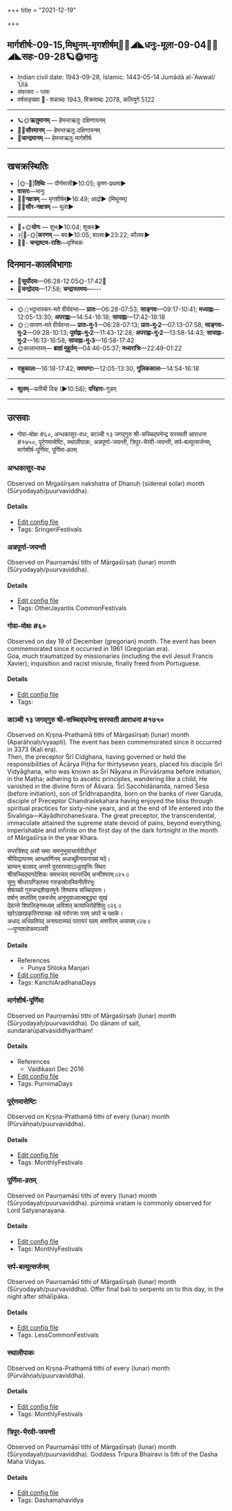 +++
title = "2021-12-19"

+++
## मार्गशीर्षः-09-15,मिथुनम्-मृगशीर्षम्🌛🌌◢◣धनुः-मूला-09-04🌌🌞◢◣सहः-09-28🪐🌞भानुः
- Indian civil date: 1943-09-28, Islamic: 1443-05-14 Jumādā al-ʾAwwal/ʾŪlā
- संवत्सरः - प्लवः
- वर्षसङ्ख्या 🌛- शकाब्दः 1943, विक्रमाब्दः 2078, कलियुगे 5122
___________________
- 🪐🌞**ऋतुमानम्** — हेमन्तऋतुः दक्षिणायनम्
- 🌌🌞**सौरमानम्** — हेमन्तऋतुः दक्षिणायनम्
- 🌛**चान्द्रमानम्** — हेमन्तऋतुः मार्गशीर्षः
___________________


## खचक्रस्थितिः
- |🌞-🌛|**तिथिः** — पौर्णमासी►10:05; कृष्ण-प्रथमा►  
- **वासरः**—भानुः  
- 🌌🌛**नक्षत्रम्** — मृगशीर्षम्►16:49; आर्द्रा► (मिथुनम्)  
- 🌌🌞**सौर-नक्षत्रम्** — मूला►  
___________________
- 🌛+🌞**योगः** — शुभः►10:04; शुक्लः►  
- २|🌛-🌞|**करणम्** — बवः►10:05; बालवः►23:22; कौलवः►  
- 🌌🌛- **चन्द्राष्टम-राशिः**—वृश्चिकः  


## दिनमान-कालविभागाः
- 🌅**सूर्योदयः**—06:28-12:05🌞️-17:42🌇  
- 🌛**चन्द्रोदयः**—17:58; **चन्द्रास्तमयः**—---  
___________________
- 🌞⚝भट्टभास्कर-मते वीर्यवन्तः— **प्रातः**—06:28-07:53; **साङ्गवः**—09:17-10:41; **मध्याह्नः**—12:05-13:30; **अपराह्णः**—14:54-16:18; **सायाह्नः**—17:42-19:18  
- 🌞⚝सायण-मते वीर्यवन्तः— **प्रातः-मु॰1**—06:28-07:13; **प्रातः-मु॰2**—07:13-07:58; **साङ्गवः-मु॰2**—09:28-10:13; **पूर्वाह्णः-मु॰2**—11:43-12:28; **अपराह्णः-मु॰2**—13:58-14:43; **सायाह्नः-मु॰2**—16:13-16:58; **सायाह्नः-मु॰3**—16:58-17:42  
- 🌞कालान्तरम्— **ब्राह्मं मुहूर्तम्**—04:46-05:37; **मध्यरात्रिः**—22:49-01:22  
___________________
- **राहुकालः**—16:18-17:42; **यमघण्टः**—12:05-13:30; **गुलिककालः**—14:54-16:18  
___________________
- **शूलम्**—प्रतीची दिक् (►10:58); **परिहारः**–गुडम्  
___________________

## उत्सवाः
- गोवा-मोक्षः #६०, अन्धकासुर-वधः, काञ्ची १३ जगद्गुरु श्री-सच्चिद्घनेन्द्र सरस्वती आराधना #१७५०, पूर्र्णमासेष्टिः, स्थालीपाकः, अन्नपूर्णा-जयन्ती, त्रिपुर-भैरवी-जयन्ती, सर्प-बल्युत्सर्जनम्, मार्गशीर्ष-पूर्णिमा, पूर्णिमा-व्रतम्
### अन्धकासुर-वधः

Observed on Mṛgaśīrṣam nakshatra of Dhanuḥ (sidereal solar) month (Sūryodayaḥ/puurvaviddha). 

#### Details
- [Edit config file](https://github.com/jyotisham/adyatithi/tree/master/devatA/shaiva/sidereal_solar_month/nakshatra/09/05/andhakAsura-vadhaH.toml)
- Tags: SringeriFestivals


### अन्नपूर्णा-जयन्ती

Observed on Paurṇamāsī tithi of Mārgaśīrṣaḥ (lunar) month (Sūryodayaḥ/puurvaviddha). 

#### Details
- [Edit config file](https://github.com/jyotisham/adyatithi/tree/master/devatA/shakti/lunar_month/tithi/09/15/annapUrNA~jayantI.toml)
- Tags: OtherJayantis CommonFestivals


### गोवा-मोक्षः #६०

Observed on day 19 of December (gregorian) month. The event has been commemorated since it occurred in 1961 (Gregorian era).  
Goa, much traumatized by missionaries (including the evil Jesuit Francis Xavier), inquisition and racist misrule, finally freed from Portuguese.


#### Details
- [Edit config file](https://github.com/jyotisham/adyatithi/tree/master/mahApuruSha/xatra-later/gregorian/day/12/19/govA-moxaH.toml)
- Tags: 


### काञ्ची १३ जगद्गुरु श्री-सच्चिद्घनेन्द्र सरस्वती आराधना #१७५०

Observed on Kṛṣṇa-Prathamā tithi of Mārgaśīrṣaḥ (lunar) month (Aparāhṇaḥ/vyaapti). The event has been commemorated since it occurred in 3373 (Kali era).  
Then, the preceptor Śrī Cidghana, having governed or held the responsibilities of Ācārya Pīṭha for thirtyseven years, placed his disciple Śrī Vidyāghana, who was known as Śrī Nāyana in Pūrvāśrama before initiation, in the Maṭha; adhering to ascetic principles, wandering like a child, He vanished in the divine form of Ăśvara. Śrī Sacchidānanda, named Śeṣa (before initiation), son of Śrīdhrapaṇḍita, born on the banks of river Garuḍa, disciple of Preceptor Chandraśekahara having enjoyed the bliss through spiritual practices for sixty-nine years, and at the end of life entered into the Śivaliṅga—Kāyādhirohaneśvara. The great preceptor, the transcendental, immaculate attained the supreme state devoid of pains, beyond everything, imperishable and infinite on the first day of the dark fortnight in the month of Mārgaśīrṣa in the year Khara. 

सप्तत्रिंशद् असौ समाः समनुभूयाचार्यपीठीधुरां  
श्रीविद्याघनम् आन्ध्रवर्णिनम् अधाच्छ्रीनायनाख्यं मठे।  
भ्राम्यन् बालवद् अन्तरे पुरवरस्याऽऽधूतवृत्तिः स्थिरः  
श्रीसच्चिद्घनदेशिकः समभजत् स्वान्तर्धिम् अन्वीश्वरम्॥२५॥  
सूनुः श्रीधरपण्डितस्य गरुडस्रोतस्विनीतीरभूः  
शेषाख्यो गुरुचन्द्रशेखरमुनेः शिष्यश्च सच्चिद्घनः।  
वर्षान् सप्ततिम् एकवर्जम् अनुभूयाध्यात्मबुद्ध्या सुखं  
देहान्ते शिवलिङ्गमध्यम् अविशत् कायाधिरोहेशितुः॥२६॥  
खरेऽखरप्रकृतिरघासहः सहे परोरजाः परम् अपरे च पक्षके।  
अधाद् अधिप्रतिपद् अनापदास्पदं परात्परं पदम् अशरीरम् अव्ययम्॥२७॥  
—पुण्यश्लोकमञ्जरी



#### Details
- References
  - Punya Shloka Manjari
- [Edit config file](https://github.com/jyotisham/adyatithi/tree/master/mahApuruSha/kAnchI-maTha/lunar_month/tithi/09/16/kAJcI%2013%20jagadguru%20zrI~saccidghanEndra%20sarasvatI%20ArAdhanA.toml)
- Tags: KanchiAradhanaDays


### मार्गशीर्ष-पूर्णिमा

Observed on Paurṇamāsī tithi of Mārgaśīrṣaḥ (lunar) month (Sūryodayaḥ/puurvaviddha). Do dānam of salt, sundararūpatvasiddhyartham!

#### Details
- References
  - Vaidikasri Dec 2016
- [Edit config file](https://github.com/jyotisham/adyatithi/tree/master/general/lunar_month/tithi/09/15/mArgazIrSa-pUrNimA.toml)
- Tags: PurnimaDays


### पूर्र्णमासेष्टिः

Observed on Kṛṣṇa-Prathamā tithi of every (lunar) month (Pūrvāhṇaḥ/puurvaviddha). 

#### Details
- [Edit config file](https://github.com/jyotisham/adyatithi/tree/master/gRhya/general/lunar_month/tithi/00/16/pUrNamAseShTiH.toml)
- Tags: MonthlyFestivals


### पूर्णिमा-व्रतम्

Observed on Paurṇamāsī tithi of every (lunar) month (Sūryodayaḥ/puurvaviddha). pūrṇimā vratam is commonly observed for Lord Satyanarayana.

#### Details
- [Edit config file](https://github.com/jyotisham/adyatithi/tree/master/devatA/vaiShNava/lunar_month/tithi/00/15/pUrNimA~vratam.toml)
- Tags: MonthlyFestivals


### सर्प-बल्युत्सर्जनम्

Observed on Paurṇamāsī tithi of Mārgaśīrṣaḥ (lunar) month (Sūryodayaḥ/puurvaviddha). Offer final bali to serpents on to this day, in the night after sthālīpāka.

#### Details
- [Edit config file](https://github.com/jyotisham/adyatithi/tree/master/gRhya/Apastamba/lunar_month/tithi/09/15/sarpa-bali-utsarjanam.toml)
- Tags: LessCommonFestivals


### स्थालीपाकः

Observed on Kṛṣṇa-Prathamā tithi of every (lunar) month (Pūrvāhṇaḥ/puurvaviddha). 

#### Details
- [Edit config file](https://github.com/jyotisham/adyatithi/tree/master/gRhya/general/lunar_month/tithi/00/16/sthAlIpAkaH_16.toml)
- Tags: MonthlyFestivals


### त्रिपुर-भैरवी-जयन्ती

Observed on Paurṇamāsī tithi of Mārgaśīrṣaḥ (lunar) month (Sūryodayaḥ/puurvaviddha). Goddess Tripura Bhairavi is 5th of the Dasha Maha Vidyas.

#### Details
- [Edit config file](https://github.com/jyotisham/adyatithi/tree/master/devatA/shakti/lunar_month/tithi/09/15/tripura~bhairavI~jayantI.toml)
- Tags: Dashamahavidya


